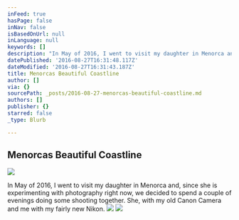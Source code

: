 ```yaml
---
inFeed: true
hasPage: false
inNav: false
isBasedOnUrl: null
inLanguage: null
keywords: []
description: "In May of 2016, I went to visit my daughter in Menorca and, since she is experimenting with photography right now, we decided to spend a couple of evenings doing some shooting together. She, with my old Canon Camera and me with my fairly new Nikon. \_"
datePublished: '2016-08-27T16:31:48.117Z'
dateModified: '2016-08-27T16:31:43.187Z'
title: Menorcas Beautiful Coastline
author: []
via: {}
sourcePath: _posts/2016-08-27-menorcas-beautiful-coastline.md
authors: []
publisher: {}
starred: false
_type: Blurb

---
```

## Menorcas Beautiful Coastline
![](https://the-grid-user-content.s3-us-west-2.amazonaws.com/c549cfb1-456d-4b22-b652-2b89d1fc5593.jpg)

In May of 2016, I went to visit my daughter in Menorca and, since she is experimenting with photography right now, we decided to spend a couple of evenings doing some shooting together. She, with my old Canon Camera and me with my fairly new Nikon.  ![](https://the-grid-user-content.s3-us-west-2.amazonaws.com/a17b180e-a792-4193-aab9-6b7badf1a7ce.jpg)
![](https://the-grid-user-content.s3-us-west-2.amazonaws.com/5c4d7742-0bff-44c9-8b17-e5f6ae26a7bf.jpg)